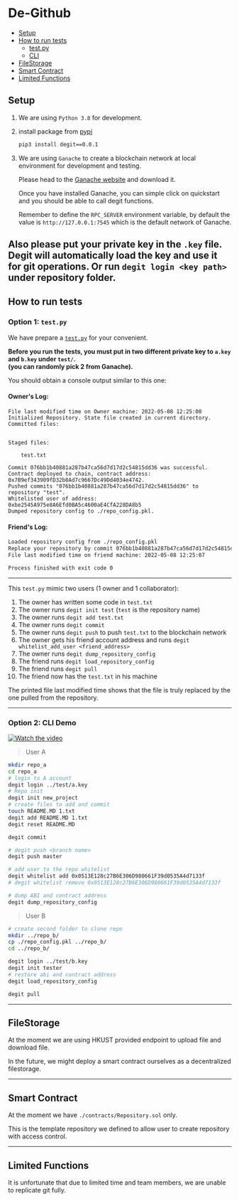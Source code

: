 # De-Github

- [Setup](#setup)
- [How to run tests](#How-to-run-tests)
	- [test.py](#option-1-testpy)
	- [CLI](#option-2-cli-demo)
- [FileStorage](#filestorage)
- [Smart Contract](#smart-contract)
- [Limited Functions](#limited-functions)

## Setup

1. We are using `Python 3.8` for development.

2. install package from [pypi](https://pypi.org/project/degit/0.0.1/)
	
	```bash
	pip3 install degit==0.0.1
	```

3. We are using `Ganache` to create a blockchain network at local environment for development and testing.

	Please head to the [Ganache website](https://trufflesuite.com/ganache/) and download it.

	Once you have installed Ganache, you can simple click on quickstart and you should be able to call degit functions.

	Remember to define the `RPC_SERVER` environment variable, by default the value is `http://127.0.0.1:7545` which is the default network of Ganache.

Also please put your private key in the `.key` file. Degit will automatically load the key and use it for git operations.
Or run `degit login <key path>` under repository folder.
---

## How to run tests
### Option 1: `test.py`
We have prepare a [`test.py`](test/test.py) for your convenient.

**Before you run the tests, you must put in two different private key to `a.key` and `b.key` under `test/`. <br/> (you can randomly pick 2 from Ganache).**



You should obtain a console output similar to this one:
#### Owner's Log:
```
File last modified time on Owner machine: 2022-05-08 12:25:00
Initialized Repository. State file created in current directory.
Committed files:


Staged files:

	test.txt

Commit 076bb1b40881a287b47ca56d7d17d2c54815dd36 was successful.
Contract deployed to chain, contract address: 0x7B9ef343909fD32b8Ad7c9667Dc49Dd4034e4742. 
Pushed commits "076bb1b40881a287b47ca56d7d17d2c54815dd36" to repository "test".
Whitelisted user of address: 0xbe2545A975e8A6Efd0BA5c4600aE4CfA228DA8b5
Dumped repository config to ./repo_config.pkl.

```
#### Friend's Log:
```bash
Loaded repository config from ./repo_config.pkl
Replace your repository by commit 076bb1b40881a287b47ca56d7d17d2c54815dd36
File last modified time on friend machine: 2022-05-08 12:25:07

Process finished with exit code 0
```
---
This `test.py` mimic two users (1 owner and 1 collaborator):
1. The owner has written some code in `test.txt`
1. The owner runs `degit init test` (`test` is the repository name)
1. The owner runs `degit add test.txt`
1. The owner runs `degit commit`
1. The owner runs `degit push` to push `test.txt` to the blockchain network
1. The owner gets his friend account address and runs `degit whitelist_add_user <friend_address>`
1. The owner runs `degit dump_repository_config`
1. The friend runs `degit load_repository_config`
1. The friend runs `degit pull`
1. The friend now has the `test.txt` in his machine

The printed file last modified time shows that the file is truly replaced by the one pulled from the repository.

---
### Option 2: CLI Demo
[![Watch the video](https://img.youtube.com/vi/B4tN1-YoYM4/hqdefault.jpg)](https://youtu.be/B4tN1-YoYM4)

>User A
```bash
mkdir repo_a 
cd repo_a
# login to A account
degit login ../test/a.key
# Repo init
degit init new_project
# create files to add and commit
touch README.MD 1.txt
degit add README.MD 1.txt
degit reset README.MD

degit commit 

# degit push <branch name>
degit push master 

# add user to the repo whitelist
degit whitelist add 0x0513E128c27B6E306D980661F39d0535A4d7133f
# degit whitelist remove 0x0513E128c27B6E306D980661F39d0535A4d7133f

# dump ABI and contract address 
degit dump_repository_config
```

>User B
```bash
# create second folder to clone repo
mkdir ../repo_b/ 
cp ./repo_config.pkl ../repo_b/
cd ../repo_b/

degit login ../test/b.key
degit init tester
# restore abi and contract address 
degit load_repository_config

degit pull 
```
---
## FileStorage
At the moment we are using HKUST provided endpoint to upload file and download file. 

In the future, we might deploy a smart contract ourselves as a decentralized filestorage.

---

## Smart Contract
At the moment we have `./contracts/Repository.sol` only.

This is the template repository we defined to allow user to create repository with access control.

---

## Limited Functions
It is unfortunate that due to limited time and team members, we are unable to replicate git fully.
